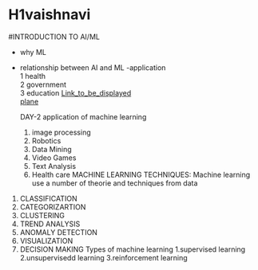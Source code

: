 # H1vaishnavi

#INTRODUCTION TO AI/ML  
- why ML  
- relationship between AI and ML
-application  
1 health  
2 government  
3 education
 [Link_to_be_displayed](https://www.google.com/)  
[plane](https://wallpaperaccess.com/full/254383.jpg)

  DAY-2
  application of machine learning
  1. image processing
  2. Robotics
  3. Data Mining
  4. Video Games
  5. Text Analysis
  6. Health care
  MACHINE LEARNING TECHNIQUES: Machine learning use a number of theorie and techniques from data
1. CLASSIFICATION
2. CATEGORIZARTION
3. CLUSTERING
4. TREND ANALYSIS
5. ANOMALY DETECTION
6. VISUALIZATION
7. DECISION MAKING
   Types of machine learning
   1.supervised learning
   2.unsupervisedd learning
   3.reinforcement learning
   
